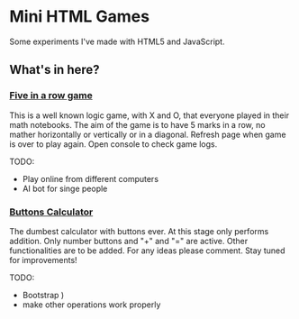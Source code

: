 # Mini HTML Games

Some experiments I've made with HTML5 and JavaScript.


## What's in here?

### [Five in a row game](https://rawgit.com/happyHooman/MiniHTMLGames/master/FiveInARowGame/myGame.html)
This is a well known logic game, with X and O, that everyone played in their math notebooks.
The aim of the game is to have 5 marks in a row, no mather horizontally or vertically or in a diagonal.
Refresh page when game is over to play again.
Open console to check game logs.

TODO: 
  - Play online from different computers
  - AI bot for singe people

### [Buttons Calculator](https://rawgit.com/happyHooman/MiniHTMLGames/master/ButtonsCalculator/index.html)
The dumbest calculator with buttons ever.
At this stage only performs addition.
Only number buttons and "+" and "=" are active.
Other functionalities are to be added.
For any ideas please comment.
Stay tuned for improvements!

TODO:
 - Bootstrap )
 - make other operations work properly
